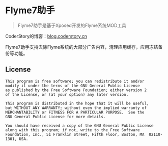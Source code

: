 # Flyme7助手

> Flyme7助手是基于Xposed开发的Flyme系统MOD工具

CoderStory的博客：[blog.coderstory.cn](https://blog.coderstory.cn)   
 
 
 
Flyme7助手支持去除Flyme系统的大部分广告内容，清理应用缓存，应用冻结备份等功能。



## License
```text
This program is free software; you can redistribute it and/or
modify it under the terms of the GNU General Public License
as published by the Free Software Foundation; either version 2
of the License, or (at your option) any later version.

This program is distributed in the hope that it will be useful,
but WITHOUT ANY WARRANTY; without even the implied warranty of
MERCHANTABILITY or FITNESS FOR A PARTICULAR PURPOSE.  See the
GNU General Public License for more details.

You should have received a copy of the GNU General Public License
along with this program; if not, write to the Free Software
Foundation, Inc., 51 Franklin Street, Fifth Floor, Boston, MA  02110-1301, USA.
```
